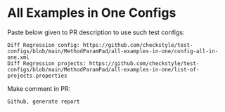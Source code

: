 # All Examples in One Configs
Paste below given to PR description to use such test configs:
```
Diff Regression config: https://github.com/checkstyle/test-configs/blob/main/MethodParamPad/all-examples-in-one/config-all-in-one.xml
Diff Regression projects: https://github.com/checkstyle/test-configs/blob/main/MethodParamPad/all-examples-in-one/list-of-projects.properties
```
Make comment in PR:
```
Github, generate report
```

